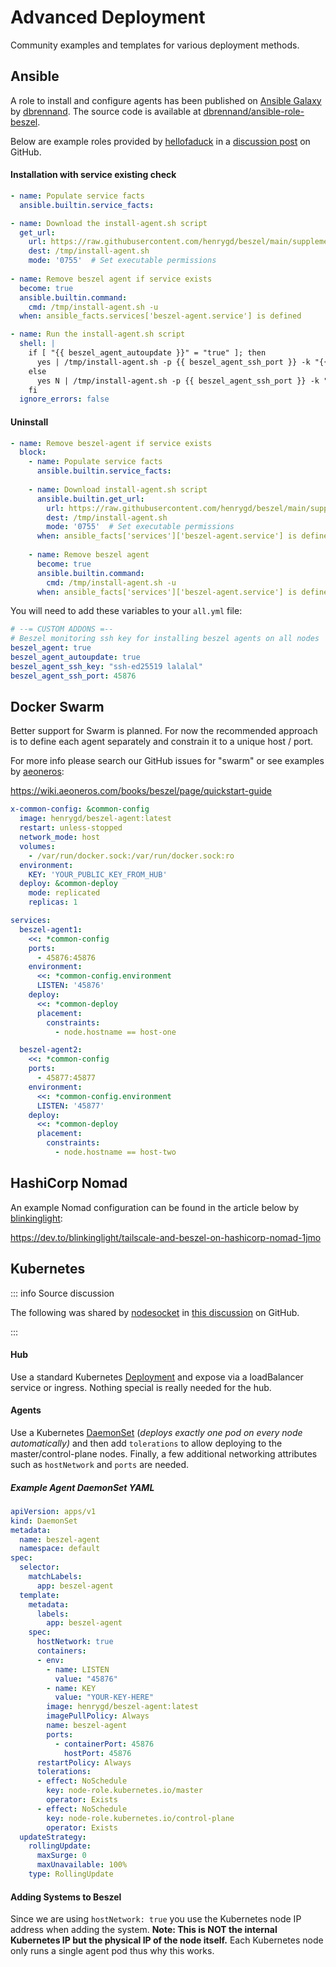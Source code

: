 # Advanced Deployment

Community examples and templates for various deployment methods.

## Ansible

A role to install and configure agents has been published on [Ansible Galaxy](https://galaxy.ansible.com/ui/standalone/roles/dbrennand/beszel/documentation/) by [dbrennand](https://github.com/dbrennand). The source code is available at [dbrennand/ansible-role-beszel](https://github.com/dbrennand/ansible-role-beszel).

Below are example roles provided by [hellofaduck](https://github.com/hellofaduck) in a [discussion post](https://github.com/henrygd/beszel/discussions/629) on GitHub.

#### Installation with service existing check

```yaml
- name: Populate service facts
  ansible.builtin.service_facts:

- name: Download the install-agent.sh script
  get_url:
    url: https://raw.githubusercontent.com/henrygd/beszel/main/supplemental/scripts/install-agent.sh
    dest: /tmp/install-agent.sh
    mode: '0755'  # Set executable permissions
    
- name: Remove beszel agent if service exists
  become: true
  ansible.builtin.command:
    cmd: /tmp/install-agent.sh -u
  when: ansible_facts.services['beszel-agent.service'] is defined

- name: Run the install-agent.sh script
  shell: |
    if [ "{{ beszel_agent_autoupdate }}" = "true" ]; then 
      yes | /tmp/install-agent.sh -p {{ beszel_agent_ssh_port }} -k "{{ beszel_agent_ssh_key }}"
    else 
      yes N | /tmp/install-agent.sh -p {{ beszel_agent_ssh_port }} -k "{{ beszel_agent_ssh_key }}" 
    fi
  ignore_errors: false
```

#### Uninstall


```yaml
- name: Remove beszel-agent if service exists
  block:
    - name: Populate service facts
      ansible.builtin.service_facts:
    
    - name: Download install-agent.sh script
      ansible.builtin.get_url:
        url: https://raw.githubusercontent.com/henrygd/beszel/main/supplemental/scripts/install-agent.sh
        dest: /tmp/install-agent.sh
        mode: '0755'  # Set executable permissions
      when: ansible_facts['services']['beszel-agent.service'] is defined
    
    - name: Remove beszel agent
      become: true
      ansible.builtin.command:
        cmd: /tmp/install-agent.sh -u
      when: ansible_facts['services']['beszel-agent.service'] is defined
```

You will need to add these variables to your `all.yml` file:

```yaml
# --= CUSTOM ADDONS =--
# Beszel monitoring ssh key for installing beszel agents on all nodes
beszel_agent: true
beszel_agent_autoupdate: true
beszel_agent_ssh_key: "ssh-ed25519 lalalal"
beszel_agent_ssh_port: 45876
```

## Docker Swarm

Better support for Swarm is planned. For now the recommended approach is to define each agent separately and constrain it to a unique host / port.

For more info please search our GitHub issues for "swarm" or see examples by [aeoneros](https://github.com/aeoneros):

https://wiki.aeoneros.com/books/beszel/page/quickstart-guide

```yaml
x-common-config: &common-config
  image: henrygd/beszel-agent:latest
  restart: unless-stopped
  network_mode: host
  volumes:
    - /var/run/docker.sock:/var/run/docker.sock:ro
  environment:
    KEY: 'YOUR_PUBLIC_KEY_FROM_HUB'
  deploy: &common-deploy
    mode: replicated
    replicas: 1

services:
  beszel-agent1:
    <<: *common-config
    ports:
      - 45876:45876
    environment:
      <<: *common-config.environment
      LISTEN: '45876'
    deploy:
      <<: *common-deploy 
      placement:
        constraints:
          - node.hostname == host-one

  beszel-agent2:
    <<: *common-config
    ports:
      - 45877:45877
    environment:
      <<: *common-config.environment
      LISTEN: '45877'
    deploy:
      <<: *common-deploy 
      placement:
        constraints:
          - node.hostname == host-two
```


## HashiCorp Nomad

An example Nomad configuration can be found in the article below by [blinkinglight](https://github.com/blinkinglight):

https://dev.to/blinkinglight/tailscale-and-beszel-on-hashicorp-nomad-1jmo


## Kubernetes

::: info Source discussion

The following was shared by [nodesocket](https://github.com/nodesocket) in [this discussion](https://github.com/henrygd/beszel/discussions/431) on GitHub.

:::

#### Hub

Use a standard Kubernetes [Deployment](https://kubernetes.io/docs/concepts/workloads/controllers/deployment/) and expose via a loadBalancer service or ingress. Nothing special is really needed for the hub.

#### Agents

Use a Kubernetes [DaemonSet](https://kubernetes.io/docs/concepts/workloads/controllers/daemonset/) (_deploys exactly one pod on every node automatically)_ and then add `tolerations` to allow deploying to the master/control-plane nodes. Finally, a few additional networking attributes such as `hostNetwork` and `ports` are needed.

##### Example Agent DaemonSet YAML

```yaml
apiVersion: apps/v1
kind: DaemonSet
metadata:
  name: beszel-agent
  namespace: default
spec:
  selector:
    matchLabels:
      app: beszel-agent
  template:
    metadata:
      labels:
        app: beszel-agent
    spec:
      hostNetwork: true
      containers:
      - env:
        - name: LISTEN
          value: "45876"
        - name: KEY
          value: "YOUR-KEY-HERE"
        image: henrygd/beszel-agent:latest
        imagePullPolicy: Always
        name: beszel-agent
        ports:
          - containerPort: 45876
            hostPort: 45876
      restartPolicy: Always
      tolerations:
      - effect: NoSchedule
        key: node-role.kubernetes.io/master
        operator: Exists
      - effect: NoSchedule
        key: node-role.kubernetes.io/control-plane
        operator: Exists
  updateStrategy:
    rollingUpdate:
      maxSurge: 0
      maxUnavailable: 100%
    type: RollingUpdate
```

#### Adding Systems to Beszel

Since we are using `hostNetwork: true` you use the Kubernetes node IP address when adding the system. **Note: This is NOT the internal Kubernetes IP but the physical IP of the node itself.** Each Kubernetes node only runs a single agent pod thus why this works.